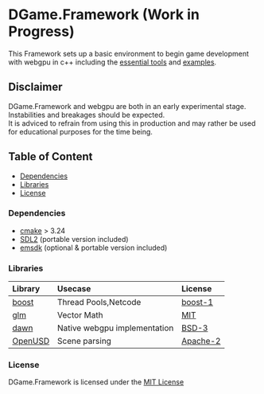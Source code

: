 # DGame.Framework (Work in Progress)
This Framework sets up a basic environment to begin game development with webgpu in c++ including the [essential tools](#libraries) and [examples](Examples).

## Disclaimer
DGame.Framework and webgpu are both in an early experimental stage.  
Instabilities and breakages should be expected.  
It is adviced to refrain from using this in production and may rather be used for educational purposes for the time being.

## Table of Content
+ [Dependencies](#dependencies)
+ [Libraries](#libraries)
+ [License](#license)

### Dependencies
+ [cmake](https://cmake.org/) > 3.24
+ [SDL2](https://www.libsdl.org/) (portable version included)
+ [emsdk](https://github.com/emscripten-core/emsdk) (optional & portable version included)

### Libraries
Library|Usecase|License
:--- | :--- | :---
[boost](https://www.boost.org/)|Thread Pools,Netcode|[boost-1](https://www.boost.org/users/license.html)
[glm](https://github.com/g-truc/glm)|Vector Math|[MIT](https://github.com/g-truc/glm/blob/master/copying.txt)
[dawn](https://dawn.googlesource.com/)|Native webgpu implementation|[BSD-3](https://dawn.googlesource.com/dawn/+/HEAD/LICENSE)
[OpenUSD](https://github.com/PixarAnimationStudios/OpenUSD)|Scene parsing|[Apache-2](https://github.com/PixarAnimationStudios/OpenUSD/blob/release/LICENSE.txt)

### License
DGame.Framework is licensed under the [MIT License](LICENSE)
